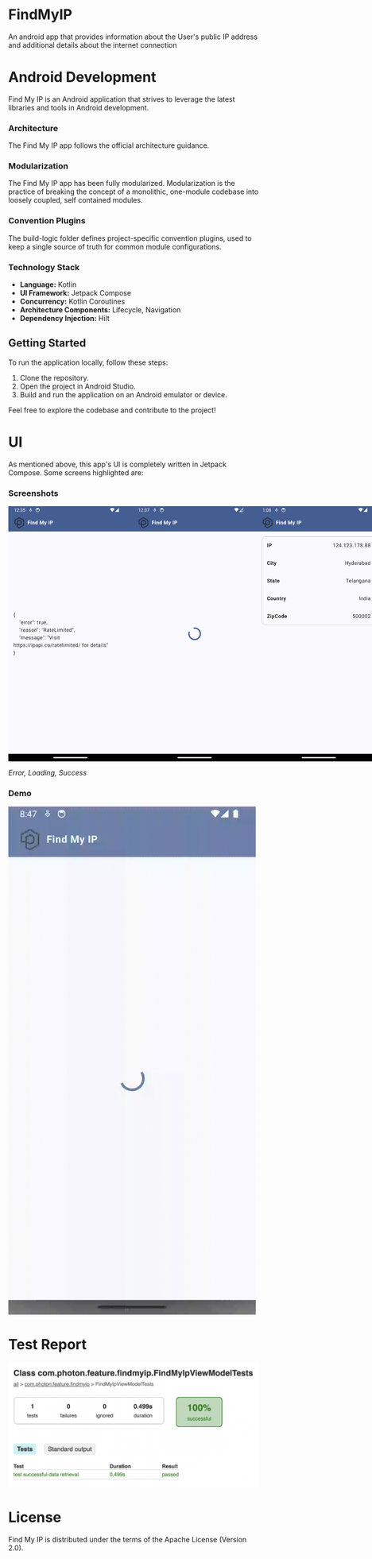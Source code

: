 # FindMyIP
An android app that provides information about the User's public IP address and additional details about the internet connection

# Android Development
Find My IP is an Android application that strives to leverage the latest libraries and tools in Android development.

### Architecture
The Find My IP app follows the official architecture guidance.

### Modularization
The Find My IP app has been fully modularized.
Modularization is the practice of breaking the concept of a monolithic, one-module codebase into loosely coupled, self contained modules.

### Convention Plugins
The build-logic folder defines project-specific convention plugins, used to keep a single source of truth for common module configurations.

### Technology Stack
- **Language:** Kotlin
- **UI Framework:** Jetpack Compose
- **Concurrency:** Kotlin Coroutines
- **Architecture Components:** Lifecycle, Navigation
- **Dependency Injection:** Hilt

## Getting Started
To run the application locally, follow these steps:

1. Clone the repository.
2. Open the project in Android Studio.
3. Build and run the application on an Android emulator or device.

Feel free to explore the codebase and contribute to the project!

# UI
As mentioned above, this app's UI is completely written in Jetpack Compose. Some screens highlighted are:

### Screenshots
<div style="display: flex; justify-content: space-between;">
  <img src="screenshots/error.png" alt="Error" width="250"/>
  <img src="screenshots/loading.png" alt="Loading" width="250"/>
  <img src="screenshots/success.png" alt="Success" width="250"/>
</div>

*Error, Loading, Success*

### Demo
![Demo](screenshots/demo.gif)

# Test Report
![Results](screenshots/testreport.png)

# License
Find My IP is distributed under the terms of the Apache License (Version 2.0).
